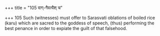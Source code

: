 +++
title = "105 वाग्-गैवत्यैश् च"

+++
105	Such (witnesses) must offer to Sarasvati oblations of boiled rice (karu) which are sacred to the goddess of speech, (thus) performing the best penance in order to expiate the guilt of that falsehood.